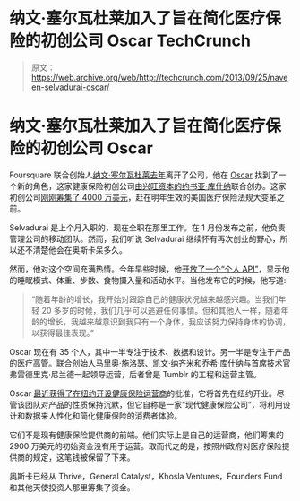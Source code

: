# 纳文·塞尔瓦杜莱加入了旨在简化医疗保险的初创公司 Oscar TechCrunch

> 原文：<https://web.archive.org/web/http://techcrunch.com/2013/09/25/naveen-selvadurai-oscar/>

# 纳文·塞尔瓦杜莱加入了旨在简化医疗保险的初创公司 Oscar

Foursquare 联合创始人[纳文·塞尔瓦杜莱去年](https://web.archive.org/web/20230129235443/http://betabeat.com/2012/03/cofounder-naveen-selvadurai-leaves-foursquare/)离开了公司，他在 [Oscar](https://web.archive.org/web/20230129235443/http://hioscar.com/) 找到了一个新的角色，这家健康保险初创公司[由兴旺资本的约书亚·库什纳](https://web.archive.org/web/20230129235443/https://techcrunch.com/2013/07/19/kushner-oscar/)联合创办。这家初创公司[刚刚筹集了 4000 万美元](https://web.archive.org/web/20230129235443/https://techcrunch.com/2013/07/19/kushner-oscar/)，赶在明年生效的美国医疗保险法规大变革之前。

Selvadurai 是上个月入职的，现在全职在那里工作。在 1 月份发布之前，他负责管理公司的移动团队。然而，我们听说 Selvadurai 继续怀有再次创业的野心，所以还不清楚他会在奥斯卡呆多久。

然而，他对这个空间充满热情。今年早些时候，他[开放了一个“个人 API”](https://web.archive.org/web/20230129235443/http://x.naveen.com/post/51808692792/a-personal-api)，显示他的睡眠模式、体重、步数、食物摄入量和活动水平。当他发布它的时候，他写道:

> “随着年龄的增长，我开始对跟踪自己的健康状况越来越感兴趣。当我们年轻 20 多岁的时候，我们几乎可以逃避任何事情。但和其他人一样，随着年龄的增长，我越来越意识到我只有一个身体，我应该努力保持身体的协调，以获得最佳表现。”

Oscar 现在有 35 个人，其中一半专注于技术、数据和设计。另一半是专注于产品的医疗高管。联合创始人马里奥·施洛瑟、凯文·纳齐米和乔希·库什纳与首席技术官弗雷德里克·尼兰德一起领导运营，后者曾是 Tumblr 的工程和运营主管。

Oscar [最近获得了在纽约开设健康保险运营商](https://web.archive.org/web/20230129235443/https://techcrunch.com/2013/07/19/kushner-oscar/)的批准，它将首先在纽约开业。尽管该团队对产品的性质保持沉默，但它自称是一家“现代健康保险公司”，将利用设计和数据来人性化和简化健康保险的消费者体验。

它们不是现有健康保险提供商的前端。他们实际上是自己的运营商，他们筹集的 2900 万美元的初始资金没有用于运营。取而代之的是，按照州政府对医疗保险提供商的规定，这笔钱被保留了下来。

奥斯卡已经从 Thrive，General Catalyst，Khosla Ventures，Founders Fund 和其他天使投资人那里筹集了资金。